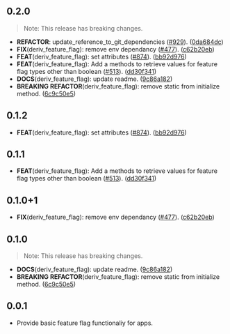 ## 0.2.0

> Note: This release has breaking changes.

 - **REFACTOR**: update_reference_to_git_dependencies ([#929](https://github.com/deriv-com/flutter-deriv-packages.git/issues/929)). ([0da684dc](https://github.com/deriv-com/flutter-deriv-packages.git/commit/0da684dc56251fe01991f6a5e36b76b627b379fd))
 - **FIX**(deriv_feature_flag): remove env dependancy ([#477](https://github.com/deriv-com/flutter-deriv-packages.git/issues/477)). ([c62b20eb](https://github.com/deriv-com/flutter-deriv-packages.git/commit/c62b20eb88cf1397ecf4437a7854ff19187d7662))
 - **FEAT**(deriv_feature_flag): set attributes ([#874](https://github.com/deriv-com/flutter-deriv-packages.git/issues/874)). ([bb92d976](https://github.com/deriv-com/flutter-deriv-packages.git/commit/bb92d9764408613905da8451ce97689db09c6991))
 - **FEAT**(deriv_feature_flag): Add a methods to retrieve values for feature flag types other than boolean ([#513](https://github.com/deriv-com/flutter-deriv-packages.git/issues/513)). ([dd30f341](https://github.com/deriv-com/flutter-deriv-packages.git/commit/dd30f3419b8d0ca887b4cfc58280db4bc4738076))
 - **DOCS**(deriv_feature_flag): update readme. ([9c86a182](https://github.com/deriv-com/flutter-deriv-packages.git/commit/9c86a18271df410161099e0d7ffa3002b17fd3ca))
 - **BREAKING** **REFACTOR**(deriv_feature_flag): remove static from initialize method. ([6c9c50e5](https://github.com/deriv-com/flutter-deriv-packages.git/commit/6c9c50e550d1cf32723d1beb8238c74a37444c2d))

## 0.1.2

 - **FEAT**(deriv_feature_flag): set attributes ([#874](https://github.com/regentmarkets/flutter-deriv-packages/issues/874)). ([bb92d976](https://github.com/regentmarkets/flutter-deriv-packages/commit/bb92d9764408613905da8451ce97689db09c6991))

## 0.1.1

 - **FEAT**(deriv_feature_flag): Add a methods to retrieve values for feature flag types other than boolean ([#513](https://github.com/regentmarkets/flutter-deriv-packages/issues/513)). ([dd30f341](https://github.com/regentmarkets/flutter-deriv-packages/commit/dd30f3419b8d0ca887b4cfc58280db4bc4738076))

## 0.1.0+1

 - **FIX**(deriv_feature_flag): remove env dependancy ([#477](https://github.com/regentmarkets/flutter-deriv-packages/issues/477)). ([c62b20eb](https://github.com/regentmarkets/flutter-deriv-packages/commit/c62b20eb88cf1397ecf4437a7854ff19187d7662))

## 0.1.0

> Note: This release has breaking changes.

 - **DOCS**(deriv_feature_flag): update readme. ([9c86a182](https://github.com/regentmarkets/flutter-deriv-packages/commit/9c86a18271df410161099e0d7ffa3002b17fd3ca))
 - **BREAKING** **REFACTOR**(deriv_feature_flag): remove static from initialize method. ([6c9c50e5](https://github.com/regentmarkets/flutter-deriv-packages/commit/6c9c50e550d1cf32723d1beb8238c74a37444c2d))

## 0.0.1

- Provide basic feature flag functionaliy for apps.
